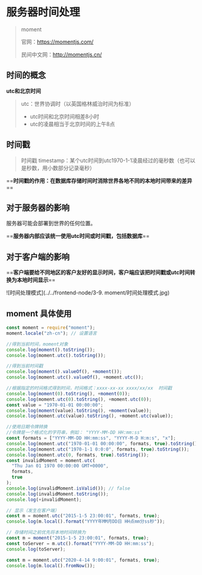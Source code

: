 # 服务器时间处理

> moment
>
> 官网：https://momentjs.com/
>
> 民间中文网：http://momentjs.cn/

## 时间的概念

**utc和北京时间**

> utc：世界协调时（以英国格林威治时间为标准）
>
> - utc时间和北京时间相差8小时
> - utc的凌晨相当于北京时间的上午8点

## 时间戳

> 时间戳 timestamp：某个utc时间到utc1970-1-1凌晨经过的毫秒数（也可以是秒数，用小数部分记录毫秒）

==**时间戳的作用：在数据库存储时间时消除世界各地不同的本地时间带来的差异**==

## 对于服务器的影响

服务器可能会部署到世界的任何位置。

==**服务器内部应该统一使用utc时间或时间戳，包括数据库**==

## 对于客户端的影响

==**客户端要给不同地区的客户友好的显示时间，客户端应该把时间戳或utc时间转换为本地时间显示**==

![时间处理模式](../../frontend-node/3-9. moment/时间处理模式.jpg)

## moment 具体使用

```js
const moment = require("moment");
moment.locale("zh-cn"); // 设置语言

//得到当前时间，moment对象
console.log(moment().toString());
console.log(moment.utc().toString());

//得到当前时间戳
console.log(moment().valueOf(), +moment());
console.log(moment.utc().valueOf(), +moment.utc());

//根据指定的时间格式得到时间，时间格式：xxxx-xx-xx xxxx/xx/xx  时间戳
console.log(moment(0).toString(), +moment(0));
console.log(moment.utc(0).toString(), +moment.utc(0));
const value = "1970-01-01 00:00:00";
console.log(moment(value).toString(), +moment(value));
console.log(moment.utc(value).toString(), +moment.utc(value));

//使用日期令牌转换
//令牌是一个格式化的字符串，例如： "YYYY-MM-DD HH:mm:ss"
const formats = ["YYYY-MM-DD HH:mm:ss", "YYYY-M-D H:m:s", "x"];
console.log(moment.utc("1970-01-01 00:00:00", formats, true).toString());
console.log(moment.utc("1970-1-1 0:0:0", formats, true).toString());
console.log(moment.utc(0, formats, true).toString());
const invalidMoment = moment.utc(
  "Thu Jan 01 1970 00:00:00 GMT+0000",
  formats,
  true
);
console.log(invalidMoment.isValid()); // false
console.log(invalidMoment.toString());
console.log(+invalidMoment);

// 显示（发生在客户端）
const m = moment.utc("2015-1-5 23:00:01", formats, true);
console.log(m.local().format("YYYY年MM月DD日 HH点mm分ss秒"));

// 存储时间之前优先将本地时间转换为
const m = moment("2015-1-5 23:00:01", formats, true);
const toServer = m.utc().format("YYYY-MM-DD HH:mm:ss");
console.log(toServer);

const m = moment.utc("2020-4-14 9:00:01", formats, true);
console.log(m.local().fromNow());
```

